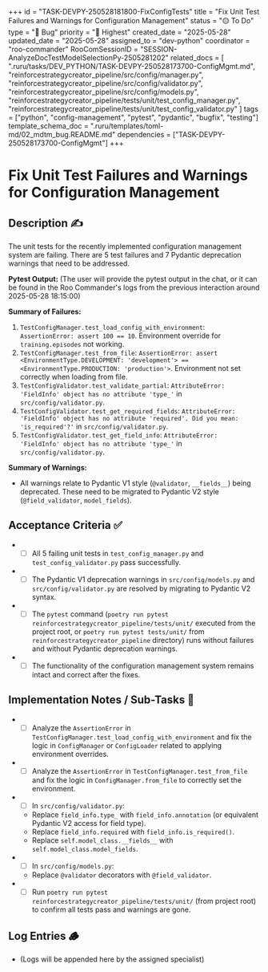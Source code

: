 +++
id = "TASK-DEVPY-250528181800-FixConfigTests"
title = "Fix Unit Test Failures and Warnings for Configuration Management"
status = "🟡 To Do"
type = "🐞 Bug"
priority = "🔴 Highest"
created_date = "2025-05-28"
updated_date = "2025-05-28"
assigned_to = "dev-python"
coordinator = "roo-commander"
RooComSessionID = "SESSION-AnalyzeDocTestModelSelectionPy-2505281202"
related_docs = [
    ".ruru/tasks/DEV_PYTHON/TASK-DEVPY-250528173700-ConfigMgmt.md",
    "reinforcestrategycreator_pipeline/src/config/manager.py",
    "reinforcestrategycreator_pipeline/src/config/validator.py",
    "reinforcestrategycreator_pipeline/src/config/models.py",
    "reinforcestrategycreator_pipeline/tests/unit/test_config_manager.py",
    "reinforcestrategycreator_pipeline/tests/unit/test_config_validator.py"
]
tags = ["python", "config-management", "pytest", "pydantic", "bugfix", "testing"]
template_schema_doc = ".ruru/templates/toml-md/02_mdtm_bug.README.md"
dependencies = ["TASK-DEVPY-250528173700-ConfigMgmt"]
+++

# Fix Unit Test Failures and Warnings for Configuration Management

## Description ✍️

The unit tests for the recently implemented configuration management system are failing. There are 5 test failures and 7 Pydantic deprecation warnings that need to be addressed.

**Pytest Output:**
(The user will provide the pytest output in the chat, or it can be found in the Roo Commander's logs from the previous interaction around 2025-05-28 18:15:00)

**Summary of Failures:**
1.  `TestConfigManager.test_load_config_with_environment`: `AssertionError: assert 100 == 10`. Environment override for `training.episodes` not working.
2.  `TestConfigManager.test_from_file`: `AssertionError: assert <EnvironmentType.DEVELOPMENT: 'development'> == <EnvironmentType.PRODUCTION: 'production'>`. Environment not set correctly when loading from file.
3.  `TestConfigValidator.test_validate_partial`: `AttributeError: 'FieldInfo' object has no attribute 'type_'` in `src/config/validator.py`.
4.  `TestConfigValidator.test_get_required_fields`: `AttributeError: 'FieldInfo' object has no attribute 'required'. Did you mean: 'is_required'?'` in `src/config/validator.py`.
5.  `TestConfigValidator.test_get_field_info`: `AttributeError: 'FieldInfo' object has no attribute 'type_'` in `src/config/validator.py`.

**Summary of Warnings:**
- All warnings relate to Pydantic V1 style (`@validator`, `__fields__`) being deprecated. These need to be migrated to Pydantic V2 style (`@field_validator`, `model_fields`).

## Acceptance Criteria ✅

*   - [ ] All 5 failing unit tests in `test_config_manager.py` and `test_config_validator.py` pass successfully.
*   - [ ] The Pydantic V1 deprecation warnings in `src/config/models.py` and `src/config/validator.py` are resolved by migrating to Pydantic V2 syntax.
*   - [ ] The `pytest` command (`poetry run pytest reinforcestrategycreator_pipeline/tests/unit/` executed from the project root, or `poetry run pytest tests/unit/` from `reinforcestrategycreator_pipeline` directory) runs without failures and without Pydantic deprecation warnings.
*   - [ ] The functionality of the configuration management system remains intact and correct after the fixes.

## Implementation Notes / Sub-Tasks 📝

*   - [ ] Analyze the `AssertionError` in `TestConfigManager.test_load_config_with_environment` and fix the logic in `ConfigManager` or `ConfigLoader` related to applying environment overrides.
*   - [ ] Analyze the `AssertionError` in `TestConfigManager.test_from_file` and fix the logic in `ConfigManager.from_file` to correctly set the environment.
*   - [ ] In `src/config/validator.py`:
    *   Replace `field_info.type_` with `field_info.annotation` (or equivalent Pydantic V2 access for field type).
    *   Replace `field_info.required` with `field_info.is_required()`.
    *   Replace `self.model_class.__fields__` with `self.model_class.model_fields`.
*   - [ ] In `src/config/models.py`:
    *   Replace `@validator` decorators with `@field_validator`.
*   - [ ] Run `poetry run pytest reinforcestrategycreator_pipeline/tests/unit/` (from project root) to confirm all tests pass and warnings are gone.

## Log Entries 🪵

*   (Logs will be appended here by the assigned specialist)